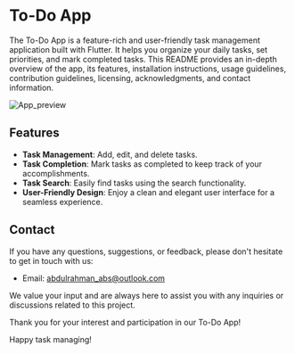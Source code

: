# To-Do App



The To-Do App is a feature-rich and user-friendly task management application built with Flutter. It helps you organize your daily tasks, set priorities, and mark completed tasks. This README provides an in-depth overview of the app, its features, installation instructions, usage guidelines, contribution guidelines, licensing, acknowledgments, and contact information.

![App_preview](https://github.com/abdulrahmanabs/ToDo_App/assets/58333909/dc351432-275a-4ae7-b3a9-dface2d378ee)

## Features

- **Task Management**: Add, edit, and delete tasks.
- **Task Completion**: Mark tasks as completed to keep track of your accomplishments.
- **Task Search**: Easily find tasks using the search functionality.
- **User-Friendly Design**: Enjoy a clean and elegant user interface for a seamless experience.


## Contact

If you have any questions, suggestions, or feedback, please don't hesitate to get in touch with us:

- Email: abdulrahman_abs@outlook.com

We value your input and are always here to assist you with any inquiries or discussions related to this project.

Thank you for your interest and participation in our To-Do App!

Happy task managing!
